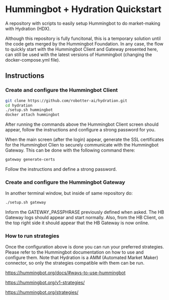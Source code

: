 # Hummingbot + Hydration Quickstart
A repository with scripts to easily setup Hummingbot to do market-making with Hydration (HDX).

Although this repository is fully funcitonal, this is a temporary solution until the code gets merged by the Hummingbot Foundation.
In any case, the flow to quickly start with the Hummingbot Client and Gateway presented here, can still be used with the latest versions of Hummingbot (changing the docker-compose.yml file).

## Instructions

### Create and configure the Hummingbot Client

```sh
git clone https://github.com/robotter-ai/hydration.git
cd hydration
./setup.sh hummingbot
docker attach hummingbot
```

After running the commands above the Hummingbot Client screen should appear, follow the instructions and configure a strong password for you.

When the main screen (after the login) appear, generate the SSL certificates for the Hummingbot Clien to securely communicate with the Hummingbot Gateway. This can be done with the following command there:

```sh
gateway generate-certs
```

Follow the instructions and define a strong password.

### Create and configure the Hummingbot Gateway

In another terminal window, but inside of same repository do:

```sh
./setup.sh gateway
```

Inform the GATEWAY_PASSPHRASE previously defined when asked.
The HB Gateway logs should appear and start normally.
Also, from the HB Client, on the top right side it should appear that the HB Gateway is now online.

### How to run strategies

Once the configuration above is done you can run your preferred strategies.
Please refer to the Hummingbot documentation on how to use and configure them.
Note that Hydration is a AMM (Automated Market Maker) connector, so only the strategies compatible with them can be run.

https://hummingbot.org/docs/#ways-to-use-hummingbot

https://hummingbot.org/v1-strategies/

https://hummingbot.org/strategies/
